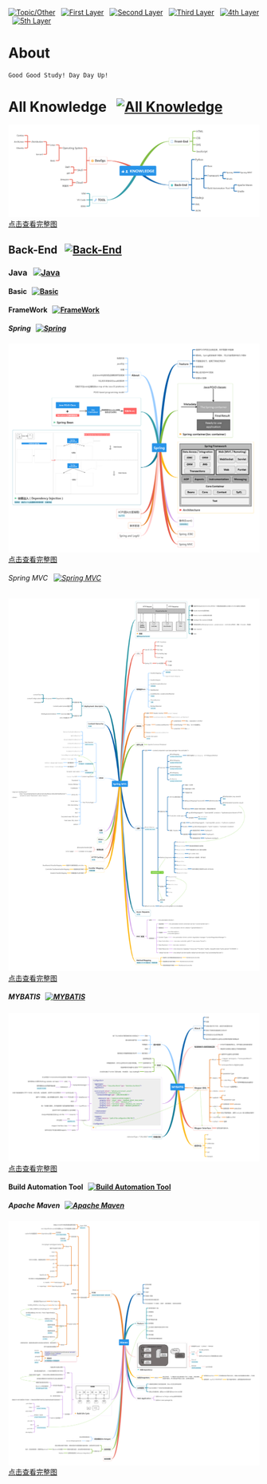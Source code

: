 [![Topic/Other](https://img.shields.io/badge/Topic\/Other-blue-blue.svg)](#) &nbsp;  [![First Layer](https://img.shields.io/badge/First_Layer-green-green.svg)](#) &nbsp;  [![Second Layer](https://img.shields.io/badge/Second_Layer-red-red.svg)](#) &nbsp;  [![Third Layer](https://img.shields.io/badge/Third_Layer-yellow-yellow.svg)](#) &nbsp;  [![4th Layer](https://img.shields.io/badge/4th_Layer-orange-orange.svg)](#) &nbsp;  [![5th Layer](https://img.shields.io/badge/5th_Layer-blue-blue.svg)](#)

# About

    Good Good Study! Day Day Up!

# All Knowledge &nbsp; [![All Knowledge](https://img.shields.io/badge/All_Knowledge-ing-blue.svg)](#)

[![All Knowledge](./Knowledge.png)点击查看完整图](https://www.processon.com/embed/mind/5a5d6f17e4b0332f1531cbc6)

<!-- ## Front-End &nbsp; [![Front-End](https://img.shields.io/badge/Front_End-ing-green.svg)](#) -->

<!-- ### HTML &nbsp; [![HTML](https://img.shields.io/badge/HTML-ing-red.svg)](#)

### CSS &nbsp; [![CSS](https://img.shields.io/badge/CSS-ing-red.svg)](#)

### JavaScript &nbsp; [![JavaScript](https://img.shields.io/badge/JavaScript-ing-red.svg)](#)

### SVG &nbsp; [![SVG](https://img.shields.io/badge/SVG-ing-red.svg)](#) -->

## Back-End &nbsp; [![Back-End](https://img.shields.io/badge/Back_End-ing-green.svg)](/Back-End/)

### Java &nbsp; [![Java](https://img.shields.io/badge/Java-ing-red.svg)](/Back-End/Java/)

#### Basic &nbsp; [![Basic](https://img.shields.io/badge/Basic-ing-yellow.svg)](/Back-End/Java/Basic/)

#### FrameWork  &nbsp; [![FrameWork](https://img.shields.io/badge/FrameWork-ing-yellow.svg)](/Back-End/Java/FrameWork/)

##### Spring &nbsp; [![Spring](https://img.shields.io/badge/Spring-ing-orange.svg)](/Back-End/Java/FrameWork/Spring)

[![Spring](./Back-End/Java/FrameWork/Spring/Spring.png)点击查看完整图](https://www.processon.com/embed/mind/5a5dedffe4b0a447b9a92ee0)

###### Spring MVC &nbsp; [![Spring MVC](https://img.shields.io/badge/Spring_MVC-ing-blue.svg)](/Back-End/Java/FrameWork/Spring/Spring-MVC)

[![Spring](./Back-End/Java/FrameWork/Spring/Spring-MVC/Spring-MVC.png)点击查看完整图](https://www.processon.com/embed/mind/5a65db10e4b0abe85d6851e2)

##### MYBATIS &nbsp; [![MYBATIS](https://img.shields.io/badge/MYBATIS-ing-orange.svg)](/Back-End/Java/FrameWork/MYBATIS)

[![MYBATIS](./Back-End/Java/FrameWork/MYBATIS/MYBATIS.png)点击查看完整图](https://www.processon.com/embed/mind/5a688d75e4b0d57f1c7b4f37)

#### Build Automation Tool &nbsp; [![Build Automation Tool](https://img.shields.io/badge/Build_Automation_Tool-ing-yellow.svg)](/Back-End/Java/BuildAutomationTool/)

##### Apache Maven &nbsp; [![Apache Maven](https://img.shields.io/badge/Apache_Maven-ing-orange.svg)](/Back-End/Java/BuildAutomationTool/Maven/)

[![Apache Maven](./Back-End/Java/BuildAutomationTool/Maven/Maven.png)点击查看完整图](https://www.processon.com/embed/mind/5a655904e4b0332f153fc9c9)

